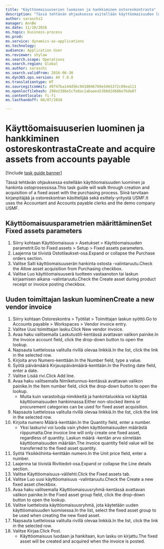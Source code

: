 ```yaml
--- 
title: "Käyttöomaisuuserien luominen ja hankkiminen ostoreskontrasta"
description: "Tässä tehtävän ohjauksessa esitellään käyttöomaisuuden luominen ja hankinta ostoprosessissa."
author: saraschi2
manager: AnnBe
ms.date: 11/10/2016
ms.topic: business-process
ms.prod: 
ms.service: dynamics-ax-applications
ms.technology: 
audience: Application User
ms.reviewer: shylaw
ms.search.scope: Operations
ms.search.region: Global
ms.author: saraschi
ms.search.validFrom: 2016-06-30
ms.dyn365.ops.version: AX 7.0.0
ms.translationtype: HT
ms.sourcegitcommit: d9747ba144d56c9410846769e5465372c89ea111
ms.openlocfilehash: 298e2386e5cfe8ac1abaaea53b0d2d686e76da87
ms.contentlocale: fi-fi
ms.lasthandoff: 08/07/2018

---
```

# <a name="create-and-acquire-assets-from-accounts-payable"></a><span data-ttu-id="db4c3-103">Käyttöomaisuuserien luominen ja hankkiminen ostoreskontrasta</span><span class="sxs-lookup"><span data-stu-id="db4c3-103">Create and acquire assets from accounts payable</span></span>

[!include [task guide banner](../../includes/task-guide-banner.md)]

<span data-ttu-id="db4c3-104">Tässä tehtävän ohjauksessa esitellään käyttöomaisuuden luominen ja hankinta ostoprosessissa.</span><span class="sxs-lookup"><span data-stu-id="db4c3-104">This task guide will walk through creation and acquisition of a fixed asset with the purchasing process.</span></span> <span data-ttu-id="db4c3-105">Siinä tarvitaan kirjanpitäjää ja ostoreskontran käsittelijää sekä esittely-yritystä USMF.</span><span class="sxs-lookup"><span data-stu-id="db4c3-105">It uses the Accountant and Accounts payable clerks and the demo company USMF.</span></span>


## <a name="set-fixed-assets-parameters"></a><span data-ttu-id="db4c3-106">Käyttöomaisuusparametrien määrittäminen</span><span class="sxs-lookup"><span data-stu-id="db4c3-106">Set Fixed assets parameters</span></span>
1. <span data-ttu-id="db4c3-107">Siirry kohtaan Käyttöomaisuus > Asetukset > Käyttöomaisuuden parametrit.</span><span class="sxs-lookup"><span data-stu-id="db4c3-107">Go to Fixed assets > Setup > Fixed assets parameters.</span></span>
2. <span data-ttu-id="db4c3-108">Laajenna tai tiivistä Ostotilaukset-osa.</span><span class="sxs-lookup"><span data-stu-id="db4c3-108">Expand or collapse the Purchase orders section.</span></span>
3. <span data-ttu-id="db4c3-109">Valitse Salli käyttöomaisuuserän hankinta ostosta -valintaruutu.</span><span class="sxs-lookup"><span data-stu-id="db4c3-109">Check the Allow asset acquisition from Purchasing checkbox.</span></span>
4. <span data-ttu-id="db4c3-110">Valitse Luo käyttöomaisuuserä tuotteen vastaanoton tai laskun kirjaamisen aikana -valintaruutu.</span><span class="sxs-lookup"><span data-stu-id="db4c3-110">Check the Create asset during product receipt or invoice posting checkbox.</span></span>

## <a name="create-a-new-vendor-invoice"></a><span data-ttu-id="db4c3-111">Uuden toimittajan laskun luominen</span><span class="sxs-lookup"><span data-stu-id="db4c3-111">Create a new vendor invoice</span></span>
1. <span data-ttu-id="db4c3-112">Siirry kohtaan Ostoreskontra > Työtilat > Toimittajan laskun syöttö.</span><span class="sxs-lookup"><span data-stu-id="db4c3-112">Go to Accounts payable > Workspaces > Vendor invoice entry.</span></span>
2. <span data-ttu-id="db4c3-113">Valitse Uusi toimittajan lasku.</span><span class="sxs-lookup"><span data-stu-id="db4c3-113">Click New vendor invoice.</span></span>
3. <span data-ttu-id="db4c3-114">Avaa haku valitsemalla Laskutustili-kentässä avattavan valikon painike.</span><span class="sxs-lookup"><span data-stu-id="db4c3-114">In the Invoice account field, click the drop-down button to open the lookup.</span></span>
4. <span data-ttu-id="db4c3-115">Napsauta luettelossa valitulla rivillä olevaa linkkiä.</span><span class="sxs-lookup"><span data-stu-id="db4c3-115">In the list, click the link in the selected row.</span></span>
5. <span data-ttu-id="db4c3-116">Kirjoita arvo Numero-kenttään.</span><span class="sxs-lookup"><span data-stu-id="db4c3-116">In the Number field, type a value.</span></span>
6. <span data-ttu-id="db4c3-117">Syötä päivämäärä Kirjauspäivämäärä-kenttään.</span><span class="sxs-lookup"><span data-stu-id="db4c3-117">In the Posting date field, enter a date.</span></span>
7. <span data-ttu-id="db4c3-118">Valitse Lisää rivi.</span><span class="sxs-lookup"><span data-stu-id="db4c3-118">Click Add line.</span></span>
8. <span data-ttu-id="db4c3-119">Avaa haku valitsemalla Nimiketunnus-kentässä avattavan valikon painike.</span><span class="sxs-lookup"><span data-stu-id="db4c3-119">In the Item number field, click the drop-down button to open the lookup.</span></span>
    * <span data-ttu-id="db4c3-120">Muita kuin varastoituja nimikkeitä ja hankintaluokkia voi käyttää käyttöomaisuuden hankinnassa.</span><span class="sxs-lookup"><span data-stu-id="db4c3-120">Either non-stocked items or procurement categories can be used for fixed asset acquisition.</span></span>  
9. <span data-ttu-id="db4c3-121">Napsauta luettelossa valitulla rivillä olevaa linkkiä.</span><span class="sxs-lookup"><span data-stu-id="db4c3-121">In the list, click the link in the selected row.</span></span>
10. <span data-ttu-id="db4c3-122">Kirjoita numero Määrä-kenttään.</span><span class="sxs-lookup"><span data-stu-id="db4c3-122">In the Quantity field, enter a number.</span></span>
    * <span data-ttu-id="db4c3-123">Yksi laskurivi voi luoda vain yhden käyttöomaisuuden määrästä riippumatta.</span><span class="sxs-lookup"><span data-stu-id="db4c3-123">One invoice line will only create one fixed asset, regardless of quantity.</span></span>  <span data-ttu-id="db4c3-124">Laskun määrä -kentän arvo siirretään käyttöomaisuuden määrään.</span><span class="sxs-lookup"><span data-stu-id="db4c3-124">The invoice quantity field value will be transferred to the fixed asset quantity.</span></span>  
11. <span data-ttu-id="db4c3-125">Syötä Yksikköhinta-kenttään numero.</span><span class="sxs-lookup"><span data-stu-id="db4c3-125">In the Unit price field, enter a number.</span></span>
12. <span data-ttu-id="db4c3-126">Laajenna tai tiivistä Rivitiedot-osa.</span><span class="sxs-lookup"><span data-stu-id="db4c3-126">Expand or collapse the Line details section.</span></span>
13. <span data-ttu-id="db4c3-127">Valitse Käyttöomaisuus-välilehti.</span><span class="sxs-lookup"><span data-stu-id="db4c3-127">Click the Fixed assets tab.</span></span>
14. <span data-ttu-id="db4c3-128">Valitse Luo uusi käyttöomaisuus -valintaruutu.</span><span class="sxs-lookup"><span data-stu-id="db4c3-128">Check the Create a new fixed asset checkbox.</span></span>
15. <span data-ttu-id="db4c3-129">Avaa haku valitsemalla Käyttöomaisuusryhmä-kentässä avattavan valikon painike.</span><span class="sxs-lookup"><span data-stu-id="db4c3-129">In the Fixed asset group field, click the drop-down button to open the lookup.</span></span>
16. <span data-ttu-id="db4c3-130">Valitse luettelosta käyttöomaisuusryhmä, jota käytetään uuden käyttöomaisuuden luomisessa.</span><span class="sxs-lookup"><span data-stu-id="db4c3-130">In the list, select the fixed asset group to be used when creating the new fixed asset.</span></span>
17. <span data-ttu-id="db4c3-131">Napsauta luettelossa valitulla rivillä olevaa linkkiä.</span><span class="sxs-lookup"><span data-stu-id="db4c3-131">In the list, click the link in the selected row.</span></span>
18. <span data-ttu-id="db4c3-132">Valitse Kirjaa.</span><span class="sxs-lookup"><span data-stu-id="db4c3-132">Click Post.</span></span>
    * <span data-ttu-id="db4c3-133">Käyttöomaisuus luodaan ja hankitaan, kun lasku on kirjattu.</span><span class="sxs-lookup"><span data-stu-id="db4c3-133">The fixed asset will be created and acquired when the invoice is posted.</span></span>  


